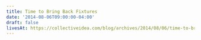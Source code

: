 ```yaml
---
title: Time to Bring Back Fixtures
date: '2014-08-06T09:00:00-04:00'
draft: false
livesAt: https://collectiveidea.com/blog/archives/2014/08/06/time-to-bring-back-fixtures
---
```

